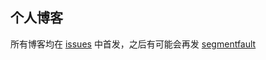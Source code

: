 ## 个人博客
所有博客均在 [issues](https://github.com/abzerolee/blog/issues) 中首发，之后有可能会再发 [segmentfault](https://segmentfault.com/u/atomzero/articles)

